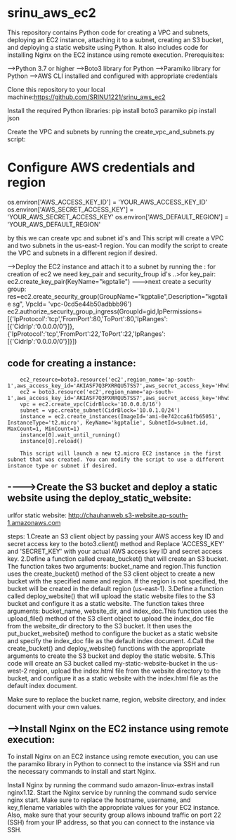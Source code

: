# srinu_aws_ec2
This repository contains Python code for creating a VPC and subnets, deploying an EC2 instance, attaching it to a subnet, creating an S3 bucket, and deploying a static website using Python. It also includes code for installing Nginx on the EC2 instance using remote execution.
Prerequisites:

-->Python 3.7 or higher
-->Boto3 library for Python
-->Paramiko library for Python
-->AWS CLI installed and configured with appropriate credentials

Clone this repository to your local machine:https://github.com/SRINU1221/srinu_aws_ec2

Install the required Python libraries:
pip install boto3 paramiko
pip install json

Create the VPC and subnets by running the create_vpc_and_subnets.py script:
# Configure AWS credentials and region
os.environ['AWS_ACCESS_KEY_ID'] = 'YOUR_AWS_ACCESS_KEY_ID'
os.environ['AWS_SECRET_ACCESS_KEY'] = 'YOUR_AWS_SECRET_ACCESS_KEY'
os.environ['AWS_DEFAULT_REGION'] = 'YOUR_AWS_DEFAULT_REGION'

by this we can create vpc and subnet id's and This script will create a VPC and two subnets in the us-east-1 region. You can modify the script to create the VPC and subnets in a different region if desired.


-->Deploy the EC2 instance and attach it to a subnet by running the :
for creation of ec2 we need key_pair and security_froup id's
..>for key_pair:
        ec2.create_key_pair(KeyName="kgptalie")
--->next create a security group:
        res=ec2.create_security_group(GroupName="kgptalie",Description="kgptalie sg", VpcId= 'vpc-0cd5e44b50adbbb96')
        ec2.authorize_security_group_ingress(GroupId=gid,IpPermissions=[{'IpProtocol':'tcp','FromPort':80,'ToPort':80,'IpRanges':[{'CidrIp':'0.0.0.0/0'}]},{'IpProtocol':'tcp','FromPort':22,'ToPort':22,'IpRanges':[{'CidrIp':'0.0.0.0/0'}]}])
        
  code for creating a instance:
  ------------------------------
        ec2_resource=boto3.resource('ec2',region_name='ap-south-1',aws_access_key_id='AKIASF7Q3PXRRQU57SS7',aws_secret_access_key='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')
        ec2 = boto3.resource('ec2',region_name='ap-south-1',aws_access_key_id='AKIASF7Q3PXRRQU57SS7',aws_secret_access_key='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')
        vpc = ec2.create_vpc(CidrBlock='10.0.0.0/16')
        subnet = vpc.create_subnet(CidrBlock='10.0.1.0/24')
        instance = ec2.create_instances(ImageId='ami-0e742cca61fb65051', InstanceType='t2.micro', KeyName='kgptalie', SubnetId=subnet.id, MaxCount=1, MinCount=1)
        instance[0].wait_until_running()
        instance[0].reload()
        
        This script will launch a new t2.micro EC2 instance in the first subnet that was created. You can modify the script to use a different instance type or subnet if desired.
        
        
        
---->Create the S3 bucket and deploy a static website using the deploy_static_website:
-----------------------------------------------------------------------------------------

urlfor static website:  http://chauhanweb.s3-website.ap-south-1.amazonaws.com



steps:
1.Create an S3 client object by passing your AWS access key ID and secret access key to the boto3.client() method and Replace 'ACCESS_KEY' and 'SECRET_KEY' with your actual AWS access key ID and secret access key.
2.Define a function called create_bucket() that will create an S3 bucket. The function takes two arguments: bucket_name and region.This function uses the create_bucket() method of the S3 client object to create a new bucket with the specified name and region. If the region is not specified, the bucket will be created in the default region (us-east-1).
3.Define a function called deploy_website() that will upload the static website files to the S3 bucket and configure it as a static website. The function takes three arguments: bucket_name, website_dir, and index_doc.This function uses the upload_file() method of the S3 client object to upload the index_doc file from the website_dir directory to the S3 bucket. It then uses the put_bucket_website() method to configure the bucket as a static website and specify the index_doc file as the default index document.
4.Call the create_bucket() and deploy_website() functions with the appropriate arguments to create the S3 bucket and deploy the static website.
5.This code will create an S3 bucket called my-static-website-bucket in the us-west-2 region, upload the index.html file from the website directory to the bucket, and configure it as a static website with the index.html file as the default index document.

Make sure to replace the bucket name, region, website directory, and index document with your own values.



-->Install Nginx on the EC2 instance using remote execution:
-------------------------------------------------------------------


To install Nginx on an EC2 instance using remote execution, you can use the paramiko library in Python to connect to the instance via SSH and run the necessary commands to install and start Nginx.


Install Nginx by running the command sudo amazon-linux-extras install nginx1.12.
Start the Nginx service by running the command sudo service nginx start.
Make sure to replace the hostname, username, and key_filename variables with the appropriate values for your EC2 instance. Also, make sure that your security group allows inbound traffic on port 22 (SSH) from your IP address, so that you can connect to the instance via SSH.








 
        
